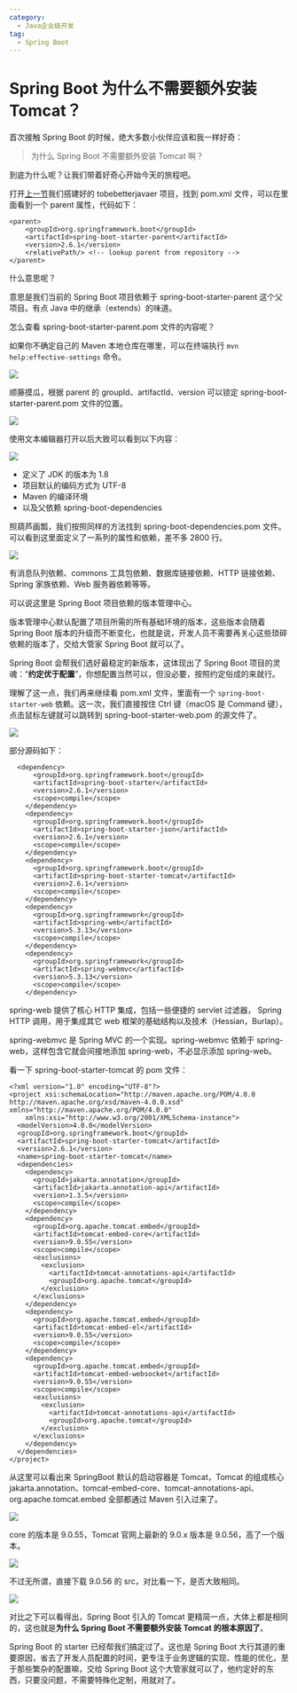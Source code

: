 ```yaml
---
category:
  - Java企业级开发
tag:
  - Spring Boot
---
```


# Spring Boot 为什么不需要额外安装 Tomcat？

首次接触 Spring Boot 的时候，绝大多数小伙伴应该和我一样好奇：

> 为什么 Spring Boot 不需要额外安装 Tomcat 啊？

到底为什么呢？让我们带着好奇心开始今天的旅程吧。

打开[上一节](https://mp.weixin.qq.com/s/13La2GC5q4ZclEVqf6Mr9w)我们搭建好的 tobebetterjavaer 项目，找到 pom.xml 文件，可以在里面看到一个 parent 属性，代码如下：

```
<parent>
    <groupId>org.springframework.boot</groupId>
    <artifactId>spring-boot-starter-parent</artifactId>
    <version>2.6.1</version>
    <relativePath/> <!-- lookup parent from repository -->
</parent>
```

什么意思呢？

意思是我们当前的 Spring Boot 项目依赖于 spring-boot-starter-parent 这个父项目。有点 Java 中的继承（extends）的味道。

怎么查看 spring-boot-starter-parent.pom 文件的内容呢？

如果你不确定自己的 Maven 本地仓库在哪里，可以在终端执行 `mvn help:effective-settings` 命令。

![](https://cdn.jsdelivr.net/gh/thinkingme/thinkingme.github.io@master/images/springboot/tomcat-01.png)

顺藤摸瓜，根据 parent 的 groupId、artifactId、version 可以锁定 spring-boot-starter-parent.pom 文件的位置。

![](https://cdn.jsdelivr.net/gh/thinkingme/thinkingme.github.io@master/images/springboot/tomcat-02.png)

使用文本编辑器打开以后大致可以看到以下内容：

![](https://cdn.jsdelivr.net/gh/thinkingme/thinkingme.github.io@master/images/springboot/tomcat-03.png)

- 定义了 JDK 的版本为 1.8
- 项目默认的编码方式为 UTF-8
- Maven 的编译环境
- 以及父依赖 spring-boot-dependencies

照葫芦画瓢，我们按照同样的方法找到 spring-boot-dependencies.pom 文件。可以看到这里面定义了一系列的属性和依赖，差不多 2800 行。

![](https://cdn.jsdelivr.net/gh/thinkingme/thinkingme.github.io@master/images/springboot/tomcat-04.png)

有消息队列依赖、commons 工具包依赖、数据库链接依赖、HTTP 链接依赖、Spring 家族依赖、Web 服务器依赖等等。

可以说这里是 Spring Boot 项目依赖的版本管理中心。

版本管理中心默认配置了项目所需的所有基础环境的版本，这些版本会随着 Spring Boot 版本的升级而不断变化，也就是说，开发人员不需要再关心这些琐碎依赖的版本了，交给大管家 Spring Boot 就可以了。

Spring Boot 会帮我们选好最稳定的新版本，这体现出了 Spring Boot 项目的灵魂：“**约定优于配置**”，你想配置当然可以，但没必要，按照约定俗成的来就行。

理解了这一点，我们再来继续看 pom.xml 文件，里面有一个 `spring-boot-starter-web` 依赖。这一次，我们直接按住 Ctrl 键（macOS 是 Command 键），点击鼠标左键就可以跳转到 spring-boot-starter-web.pom 的源文件了。

![](https://cdn.jsdelivr.net/gh/thinkingme/thinkingme.github.io@master/images/springboot/tomcat-05.png)

部分源码如下：

```
  <dependency>
      <groupId>org.springframework.boot</groupId>
      <artifactId>spring-boot-starter</artifactId>
      <version>2.6.1</version>
      <scope>compile</scope>
    </dependency>
    <dependency>
      <groupId>org.springframework.boot</groupId>
      <artifactId>spring-boot-starter-json</artifactId>
      <version>2.6.1</version>
      <scope>compile</scope>
    </dependency>
    <dependency>
      <groupId>org.springframework.boot</groupId>
      <artifactId>spring-boot-starter-tomcat</artifactId>
      <version>2.6.1</version>
      <scope>compile</scope>
    </dependency>
    <dependency>
      <groupId>org.springframework</groupId>
      <artifactId>spring-web</artifactId>
      <version>5.3.13</version>
      <scope>compile</scope>
    </dependency>
    <dependency>
      <groupId>org.springframework</groupId>
      <artifactId>spring-webmvc</artifactId>
      <version>5.3.13</version>
      <scope>compile</scope>
    </dependency>
```

spring-web 提供了核心 HTTP 集成，包括一些便捷的 servlet 过滤器， Spring HTTP 调用，用于集成其它 web 框架的基础结构以及技术（Hessian，Burlap）。

spring-webmvc 是 Spring MVC 的一个实现。spring-webmvc 依赖于 spring-web，这样包含它就会间接地添加 spring-web，不必显示添加 spring-web。

看一下 spring-boot-starter-tomcat 的 pom 文件：

```
<?xml version="1.0" encoding="UTF-8"?>
<project xsi:schemaLocation="http://maven.apache.org/POM/4.0.0 http://maven.apache.org/xsd/maven-4.0.0.xsd" xmlns="http://maven.apache.org/POM/4.0.0"
    xmlns:xsi="http://www.w3.org/2001/XMLSchema-instance">
  <modelVersion>4.0.0</modelVersion>
  <groupId>org.springframework.boot</groupId>
  <artifactId>spring-boot-starter-tomcat</artifactId>
  <version>2.6.1</version>
  <name>spring-boot-starter-tomcat</name>
  <dependencies>
    <dependency>
      <groupId>jakarta.annotation</groupId>
      <artifactId>jakarta.annotation-api</artifactId>
      <version>1.3.5</version>
      <scope>compile</scope>
    </dependency>
    <dependency>
      <groupId>org.apache.tomcat.embed</groupId>
      <artifactId>tomcat-embed-core</artifactId>
      <version>9.0.55</version>
      <scope>compile</scope>
      <exclusions>
        <exclusion>
          <artifactId>tomcat-annotations-api</artifactId>
          <groupId>org.apache.tomcat</groupId>
        </exclusion>
      </exclusions>
    </dependency>
    <dependency>
      <groupId>org.apache.tomcat.embed</groupId>
      <artifactId>tomcat-embed-el</artifactId>
      <version>9.0.55</version>
      <scope>compile</scope>
    </dependency>
    <dependency>
      <groupId>org.apache.tomcat.embed</groupId>
      <artifactId>tomcat-embed-websocket</artifactId>
      <version>9.0.55</version>
      <scope>compile</scope>
      <exclusions>
        <exclusion>
          <artifactId>tomcat-annotations-api</artifactId>
          <groupId>org.apache.tomcat</groupId>
        </exclusion>
      </exclusions>
    </dependency>
  </dependencies>
</project>
```

从这里可以看出来 SpringBoot 默认的启动容器是 Tomcat，Tomcat 的组成核心 jakarta.annotation、tomcat-embed-core、tomcat-annotations-api、org.apache.tomcat.embed 全部都通过 Maven 引入过来了。

![](https://cdn.jsdelivr.net/gh/thinkingme/thinkingme.github.io@master/images/springboot/tomcat-06.png)

core 的版本是 9.0.55，Tomcat 官网上最新的 9.0.x 版本是 9.0.56，高了一个版本。

![](https://cdn.jsdelivr.net/gh/thinkingme/thinkingme.github.io@master/images/springboot/tomcat-07.png)

不过无所谓，直接下载 9.0.56 的 src，对比看一下，是否大致相同。

![](https://cdn.jsdelivr.net/gh/thinkingme/thinkingme.github.io@master/images/springboot/tomcat-08.png)

对比之下可以看得出，Spring Boot 引入的 Tomcat 更精简一点，大体上都是相同的，这也就是**为什么 Spring Boot 不需要额外安装 Tomcat 的根本原因了**。

Spring Boot 的 starter 已经帮我们搞定过了。这也是 Spring Boot 大行其道的重要原因，省去了开发人员配置的时间，更专注于业务逻辑的实现、性能的优化，至于那些繁杂的配置嘛，交给 Spring Boot 这个大管家就可以了，他约定好的东西，只要没问题，不需要特殊化定制，用就对了。

